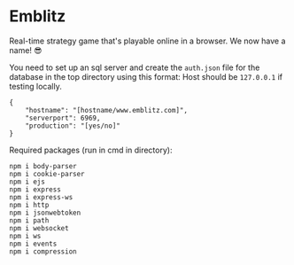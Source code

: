 # Emblitz
Real-time strategy game that's playable online in a browser. We now have a name! 😎

You need to set up an sql server and create the `auth.json` file for the database in the top directory using this format:
Host should be `127.0.0.1` if testing locally.
```
{
    "hostname": "[hostname/www.emblitz.com]",
    "serverport": 6969,
    "production": "[yes/no]"
}
```

Required packages (run in cmd in directory):
```
npm i body-parser
npm i cookie-parser
npm i ejs
npm i express
npm i express-ws
npm i http
npm i jsonwebtoken
npm i path
npm i websocket
npm i ws
npm i events
npm i compression
```
